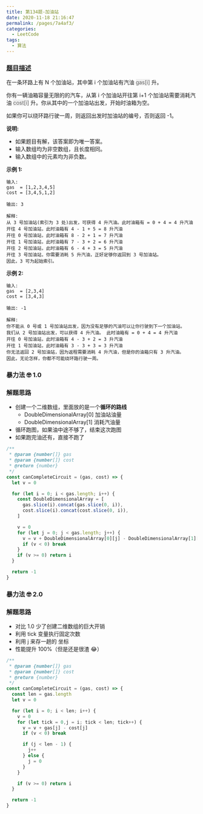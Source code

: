 ```yaml
---
title: 第134题-加油站
date: 2020-11-18 21:16:47
permalink: /pages/7a4af3/
categories:
  - LeetCode
tags:
  - 算法
---
```


### [题目描述](https://leetcode-cn.com/problems/gas-station/)

在一条环路上有 N 个加油站，其中第 i 个加油站有汽油 <font style="background: #eee; color: #666;">gas[i]</font> 升。

你有一辆油箱容量无限的的汽车，从第 i 个加油站开往第 i+1 个加油站需要消耗汽油 <font style="background: #eee; color: #666;">cost[i]</font> 升。你从其中的一个加油站出发，开始时油箱为空。

如果你可以绕环路行驶一周，则返回出发时加油站的编号，否则返回 -1。

**说明:**

- 如果题目有解，该答案即为唯一答案。
- 输入数组均为非空数组，且长度相同。
- 输入数组中的元素均为非负数。

**示例 1:**

```
输入:
gas  = [1,2,3,4,5]
cost = [3,4,5,1,2]

输出: 3

解释:
从 3 号加油站(索引为 3 处)出发，可获得 4 升汽油。此时油箱有 = 0 + 4 = 4 升汽油
开往 4 号加油站，此时油箱有 4 - 1 + 5 = 8 升汽油
开往 0 号加油站，此时油箱有 8 - 2 + 1 = 7 升汽油
开往 1 号加油站，此时油箱有 7 - 3 + 2 = 6 升汽油
开往 2 号加油站，此时油箱有 6 - 4 + 3 = 5 升汽油
开往 3 号加油站，你需要消耗 5 升汽油，正好足够你返回到 3 号加油站。
因此，3 可为起始索引。
```

<!-- more -->

**示例 2:**

```
输入:
gas  = [2,3,4]
cost = [3,4,3]

输出: -1

解释:
你不能从 0 号或 1 号加油站出发，因为没有足够的汽油可以让你行驶到下一个加油站。
我们从 2 号加油站出发，可以获得 4 升汽油。 此时油箱有 = 0 + 4 = 4 升汽油
开往 0 号加油站，此时油箱有 4 - 3 + 2 = 3 升汽油
开往 1 号加油站，此时油箱有 3 - 3 + 3 = 3 升汽油
你无法返回 2 号加油站，因为返程需要消耗 4 升汽油，但是你的油箱只有 3 升汽油。
因此，无论怎样，你都不可能绕环路行驶一周。
```

### 暴力法 🤓 1.0

### 解题思路

- 创建一个二维数组，里面放的是一个**循环的路线**
  - DoubleDimensionalArray[0] 加油站油量
  - DoubleDimensionalArray[1] 消耗汽油量
- 循环跑图，如果油中途不够了，结束这次跑图
- 如果跑完油还有，直接不跑了

```JavaScript
/**
 * @param {number[]} gas
 * @param {number[]} cost
 * @return {number}
 */
const canCompleteCircuit = (gas, cost) => {
  let v = 0

  for (let i = 0; i < gas.length; i++) {
    const DoubleDimensionalArray = [
      gas.slice(i).concat(gas.slice(0, i)),
      cost.slice(i).concat(cost.slice(0, i)),
    ]

    v = 0
    for (let j = 0; j < gas.length; j++) {
      v = v + DoubleDimensionalArray[0][j] - DoubleDimensionalArray[1][j]
      if (v < 0) break
    }
    if (v >= 0) return i
  }

  return -1
}
```

### 暴力法 🤓 2.0

### 解题思路

- 对比 1.0 少了创建二维数组的巨大开销
- 利用 tick 变量执行固定次数
- 利用 j 来存一趟的 坐标
- 性能提升 100%（但是还是很渣 😂）

```JavaScript
/**
 * @param {number[]} gas
 * @param {number[]} cost
 * @return {number}
 */
const canCompleteCircuit = (gas, cost) => {
  const len = gas.length
  let v = 0

  for (let i = 0; i < len; i++) {
    v = 0
    for (let tick = 0,j = i; tick < len; tick++) {
      v = v + gas[j] - cost[j]
      if (v < 0) break

      if (j < len - 1) {
        j++
      } else {
        j = 0
      }
    }

    if (v >= 0) return i
  }

  return -1
}

```

